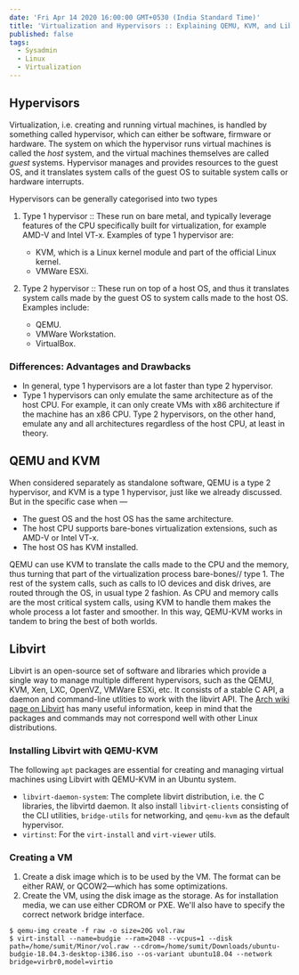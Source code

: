 ```yaml
---
date: 'Fri Apr 14 2020 16:00:00 GMT+0530 (India Standard Time)'
title: 'Virtualization and Hypervisors :: Explaining QEMU, KVM, and Libvirt'
published: false
tags:
  - Sysadmin
  - Linux
  - Virtualization
---
```


## Hypervisors

Virtualization, i.e. creating and running virtual machines, is handled by something called hypervisor, which can either be software, firmware or hardware. The system on which the hypervisor runs virtual machines is called the _host_ system, and the virtual machines themselves are called _guest_ systems.  Hypervisor manages and provides resources to the guest OS, and it translates system calls of the guest OS to suitable system calls or hardware interrupts.

Hypervisors can be generally categorised into two types

1. Type 1 hypervisor :: These run on bare metal, and typically leverage features of the CPU specifically built for virtualization, for example AMD-V and Intel VT-x. Examples of type 1 hypervisor are:
   - KVM, which is a Linux kernel module and part of the official Linux kernel.
   - VMWare ESXi. 

2. Type 2 hypervisor :: These run on top of a host OS, and thus it translates system calls made by the guest OS to system calls made to the host OS. Examples include:
	- QEMU.
	- VMWare Workstation.
	- VirtualBox.

### Differences: Advantages and Drawbacks

- In general, type 1 hypervisors are a lot faster than type 2 hypervisor.
- Type 1 hypervisors can only emulate the same architecture as of the host CPU. For example, it can only create VMs with x86 architecture if the machine has an x86 CPU. Type 2 hypervisors, on the other hand, emulate any and all architectures regardless of the host CPU, at least in theory.


## QEMU and KVM

When considered separately as standalone software, QEMU is a type 2 hypervisor, and KVM is a type 1 hypervisor, just like we already discussed. But in the specific case when —

- The guest OS and the host OS has the same architecture.
- The host CPU supports bare-bones virtualization extensions, such as AMD-V or Intel VT-x.
- The host OS has KVM installed.

QEMU can use KVM to translate the calls made to the CPU and the memory, thus turning that part of the virtualization process bare-bones// type 1. The rest of the system calls, such as calls to IO devices and disk drives, are routed through the OS, in usual type 2 fashion. As CPU and memory calls are the most critical system calls, using KVM to handle them makes the whole process a lot faster and smoother. In this way, QEMU-KVM works in tandem to bring the best of both worlds.

## Libvirt

Libvirt is an open-source set of software and libraries which provide a single way to manage multiple different hypervisors, such as the QEMU, KVM, Xen, LXC, OpenVZ, VMWare ESXi, etc. It consists of a stable C API, a daemon and command-line utlities to work with the libvirt API. The [Arch wiki page on Libvirt](https://wiki.archlinux.org/index.php/libvirt) has many useful information, keep in mind that the packages and commands may not correspond well with other Linux distributions.


### Installing Libvirt with QEMU-KVM

The following `apt` packages are essential for creating and managing virtual machines using Libvirt with QEMU-KVM in an Ubuntu system.

- `libvirt-daemon-system`: The complete libvirt distribution, i.e. the C libraries, the libvirtd daemon. It also install `libvirt-clients` consisting of the CLI utilities, `bridge-utils` for networking, and `qemu-kvm` as the default hypervisor.
- `virtinst`: For the `virt-install` and `virt-viewer` utils.


### Creating a VM

1. Create a disk image which is to be used by the VM. The format can be either RAW, or QCOW2—which has some optimizations.
2. Create the VM, using the disk image as the storage. As for installation media, we can use either CDROM or PXE. We'll also have to specify the correct network bridge interface.

```console
$ qemu-img create -f raw -o size=20G vol.raw
$ virt-install --name=budgie --ram=2048 --vcpus=1 --disk path=/home/sumit/Minor/vol.raw --cdrom=/home/sumit/Downloads/ubuntu-budgie-18.04.3-desktop-i386.iso --os-variant ubuntu18.04 --network bridge=virbr0,model=virtio
```
